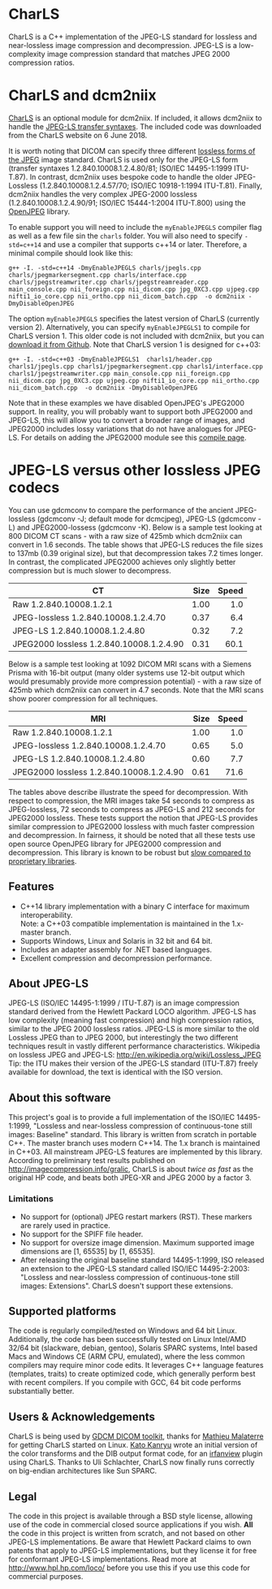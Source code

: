 # CharLS

CharLS is a C++ implementation of the JPEG-LS standard for lossless and near-lossless image compression and decompression.
JPEG-LS is a low-complexity image compression standard that matches JPEG 2000 compression ratios.

# CharLS and dcm2niix

[CharLS](https://github.com/team-charls/charls) is an optional module for dcm2niix. If included, it allows dcm2niix to handle the [JPEG-LS transfer syntaxes](https://www.nitrc.org/plugins/mwiki/index.php/dcm2nii:MainPage#DICOM_Transfer_Syntaxes_and_Compressed_Images). The included code was downloaded from the CharLS website on 6 June 2018.

It is worth noting that DICOM can specify three different [lossless forms of the JPEG](http://www.mccauslandcenter.sc.edu/crnl/tools/jpeg-formats) image standard. CharLS is used only for the JPEG-LS form (transfer syntaxes 1.2.840.10008.1.2.4.80/81; ISO/IEC 14495-1:1999 ITU-T.87). In contrast, dcm2niix uses bespoke code to handle the older JPEG-Lossless (1.2.840.10008.1.2.4.57/70; ISO/IEC 10918-1:1994 ITU-T.81). Finally, dcm2niix handles the very complex JPEG-2000 lossless (1.2.840.10008.1.2.4.90/91; ISO/IEC 15444-1:2004 ITU-T.800) using the [OpenJPEG](https://github.com/uclouvain/openjpeg) library.

To enable support you will need to include the `myEnableJPEGLS` compiler flag as well as a few file sin the `charls` folder. You will also need to specify `-std=c++14` and use a compiler that supports c++14 or later. Therefore, a minimal compile should look like this:

`g++ -I. -std=c++14 -DmyEnableJPEGLS charls/jpegls.cpp charls/jpegmarkersegment.cpp charls/interface.cpp  charls/jpegstreamwriter.cpp charls/jpegstreamreader.cpp main_console.cpp nii_foreign.cpp nii_dicom.cpp jpg_0XC3.cpp ujpeg.cpp nifti1_io_core.cpp nii_ortho.cpp nii_dicom_batch.cpp  -o dcm2niix -DmyDisableOpenJPEG`

The option `myEnableJPEGLS` specifies the latest version of CharLS (currently version 2). Alternatively, you can specify `myEnableJPEGLS1` to compile for  CharLS version 1. This older code is not included with dcm2niix, but you can  [download it from Github](https://github.com/team-charls/charls/tree/1.x-master). Note that CharLS version 1 is designed for c++03:

`g++ -I. -std=c++03 -DmyEnableJPEGLS1  charls1/header.cpp charls1/jpegls.cpp charls1/jpegmarkersegment.cpp charls1/interface.cpp  charls1/jpegstreamwriter.cpp main_console.cpp nii_foreign.cpp nii_dicom.cpp jpg_0XC3.cpp ujpeg.cpp nifti1_io_core.cpp nii_ortho.cpp nii_dicom_batch.cpp  -o dcm2niix -DmyDisableOpenJPEG`

Note that in these examples we have disabled OpenJPEG's JPEG2000 support. In reality, you will probably want to support both JPEG2000 and JPEG-LS, this will allow you to convert a broader range of images, and JPEG2000 includes lossy variations that do not have analogues for JPEG-LS. For details on adding the JPEG2000 module see this  [compile page](https://github.com/rordenlab/dcm2niix/blob/master/COMPILE.md).

# JPEG-LS versus other lossless JPEG codecs

You can use gdcmconv to compare the performance of the ancient JPEG-lossless (gdcmconv -J; default mode for dcmcjpeg), JPEG-LS (gdcmconv -L) and JPEG2000-lossess (gdcmconv -K). Below is a sample test looking at 800 DICOM CT scans - with a raw size of 425mb which dcm2niix can convert in 1.6 seconds. The table shows that JPEG-LS reduces the file sizes to 137mb (0.39 original size), but that decompression takes 7.2 times longer. In contrast, the complicated JPEG2000 achieves only slightly better compression but is much slower to decompress.

| CT                                        | Size  | Speed |
| ----------------------------------------- | -----:| -----:|
| Raw 1.2.840.10008.1.2.1                   |  1.00 |  1.0  |
| JPEG-lossless 1.2.840.10008.1.2.4.70      |  0.37 |  6.4  |
| JPEG-LS 1.2.840.10008.1.2.4.80            |  0.32 |  7.2  |
| JPEG2000 lossless 1.2.840.10008.1.2.4.90  |  0.31 | 60.1  |

Below is a sample test looking at 1092 DICOM MRI scans with a Siemens Prisma with 16-bit output (many older systems use 12-bit output which would presumably provide more compression potential) - with a raw size of 425mb which dcm2niix can convert in 4.7 seconds. Note that the MRI scans show poorer compression for all techniques.

| MRI                                       | Size  | Speed |
| ----------------------------------------- | -----:| -----:|
| Raw 1.2.840.10008.1.2.1                   |  1.00 |  1.0  |
| JPEG-lossless 1.2.840.10008.1.2.4.70      |  0.65 |  5.0  |
| JPEG-LS 1.2.840.10008.1.2.4.80            |  0.60 |  7.7  |
| JPEG2000 lossless 1.2.840.10008.1.2.4.90  |  0.61 | 71.6  |

The tables above describe illustrate the speed for decompression. With respect to compression, the MRI images take 54 seconds to compress as JPEG-lossless, 72 seconds to compress as JPEG-LS and 212 seconds for JPEG2000 lossless. These tests support the notion that JPEG-LS provides similar compression to JPEG2000 lossless with much faster compression and decompression. In fairness, it should be noted that all these tests use open source OpenJPEG library for JPEG2000 compression and decompression. This library is known to be robust but [slow compared to proprietary libraries](https://blog.hexagongeospatial.com/jpeg2000-quirks/).

## Features

* C++14 library implementation with a binary C interface for maximum interoperability.</br>Note: a C++03 compatible implementation is maintained in the 1.x-master branch.
* Supports Windows, Linux and Solaris in 32 bit and 64 bit.
* Includes an adapter assembly for .NET based languages.
* Excellent compression and decompression performance.

## About JPEG-LS

JPEG-LS (ISO/IEC 14495-1:1999 / ITU-T.87) is an image compression standard derived from the Hewlett Packard LOCO algorithm. JPEG-LS has low complexity (meaning fast compression) and high compression ratios, similar to the JPEG 2000 lossless ratios. JPEG-LS is more similar to the old Lossless JPEG than to JPEG 2000, but interestingly the two different techniques result in vastly different performance characteristics.
Wikipedia on lossless JPEG and JPEG-LS: <http://en.wikipedia.org/wiki/Lossless_JPEG>
Tip: the ITU makes their version of the JPEG-LS standard (ITU-T.87) freely available for download, the text is identical with the ISO version.

## About this software

This project's goal is to provide a full implementation of the ISO/IEC 14495-1:1999, "Lossless and near-lossless compression of continuous-tone still images: Baseline" standard. This library is written from scratch in portable C++. The master branch uses modern C++14. The 1.x branch is maintained in C++03. All mainstream JPEG-LS features are implemented by this library.
According to preliminary test results published on http://imagecompression.info/gralic, CharLS is about *twice as fast* as the original HP code, and beats both JPEG-XR and JPEG 2000 by a factor 3.

### Limitations

* No support for (optional) JPEG restart markers (RST). These markers are rarely used in practice.
* No support for the SPIFF file header.
* No support for oversize image dimension. Maximum supported image dimensions are [1, 65535] by [1, 65535].
* After releasing the original baseline standard 14495-1:1999, ISO released an extension to the JPEG-LS standard called ISO/IEC 14495-2:2003: "Lossless and near-lossless compression of continuous-tone still images: Extensions". CharLS doesn't support these extensions.

## Supported platforms

The code is regularly compiled/tested on Windows and 64 bit Linux. Additionally, the code has been successfully tested on Linux Intel/AMD 32/64 bit (slackware, debian, gentoo), Solaris SPARC systems, Intel based Macs and Windows CE (ARM CPU, emulated), where the less common compilers may require minor code edits. It leverages C++ language features (templates, traits) to create optimized code, which generally perform best with recent compilers. If you compile with GCC, 64 bit code performs substantially better.

## Users & Acknowledgements

CharLS is being used by [GDCM DICOM toolkit](http://sourceforge.net/projects/gdcm/), thanks for [Mathieu Malaterre](http://sourceforge.net/users/malat) for getting CharLS started on Linux. [Kato Kanryu](http://knivez.homelinux.org/) wrote an initial version of the color transforms and the DIB output format code, for an [irfanview](http://www.irfanview.com) plugin using CharLS. Thanks to Uli Schlachter, CharLS now finally runs correctly on big-endian architectures like Sun SPARC.

## Legal

The code in this project is available through a BSD style license, allowing use of the code in commercial closed source applications if you wish. **All** the code in this project is written from scratch, and not based on other JPEG-LS implementations. Be aware that Hewlett Packard claims to own patents that apply to JPEG-LS implementations, but they license it for free for conformant JPEG-LS implementations. Read more at <http://www.hpl.hp.com/loco/> before you use this if you use this code for commercial purposes.
